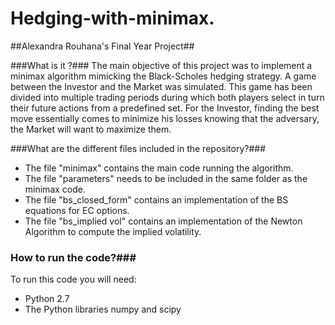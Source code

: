 # Hedging-with-minimax. #
##Alexandra Rouhana's Final Year Project##


###What is it ?###
The main objective of this project was to implement a minimax algorithm mimicking the Black-Scholes hedging strategy.
 A game between the Investor and the Market was simulated. 
 This game has been divided into multiple trading periods during which  both players select in turn their future actions from a predefined set. For the Investor, finding the best move essentially comes to minimize his losses knowing that the adversary, the Market will want to maximize them. 
 
 
###What are the different files included in the repository?###
* The file "minimax" contains the main code running the algorithm.
* The file "parameters" needs to be included in the same folder as the minimax code.
* The file "bs_closed_form" contains an implementation of the BS equations for EC options.
* The file "bs_implied vol" contains an implementation of the Newton Algorithm to compute the implied volatility. 

 ### How to run the code?###
 To run this code you will need: 
  * Python 2.7
  * The Python libraries numpy and scipy
             
